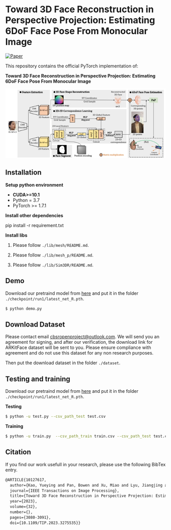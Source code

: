 # Toward 3D Face Reconstruction in Perspective Projection: Estimating 6DoF Face Pose From Monocular Image
   
[![Paper](https://img.shields.io/badge/arXiv-Paper-b31b1b.svg)](https://arxiv.org/pdf/2205.04126v2.pdf)

This repository contains the official PyTorch implementation of:

**Toward 3D Face Reconstruction in Perspective Projection: Estimating 6DoF Face Pose From Monocular Image**   

![](assets/perspnet.png) 

## Installation
  
 **Setup python environment**
 
   * **CUDA>=10.1** 
   * Python = 3.7
   * PyTorch >= 1.7.1 
 
 **Install other dependencies**
 
   pip install -r requirement.txt

**Install libs**

  1. Please follow  `./lib/mesh/README.md`.
  
  2. Please follow `./lib/mesh_p/README.md`.
  
  3. Please follow `./lib/Sim3DR/README.md`.

## Demo

   Download our pretraind model from [here](https://drive.google.com/file/d/1K9rAmQ7Hduz1on9SWnyLHf_ZxfLwlTOy/view?usp=drive_link) and put it in the folder `./checkpoint/run1/latest_net_R.pth`. 

```sh
$ python demo.py
```
  
## Download Dataset

   Please contact email cbsropenproject@outlook.com. We will send you an agreement for signing, and after our verification, the download link for ARKitFace dataset will be sent to you. Please ensure compliance with agreement and do not use this dataset for any non research purposes.
   
   Then put the download dataset in the folder `./dataset`. 
   
## Testing and training

   Download our pretraind model from [here](https://drive.google.com/file/d/1K9rAmQ7Hduz1on9SWnyLHf_ZxfLwlTOy/view?usp=drive_link) and put it in the folder `./checkpoint/run1/latest_net_R.pth`. 
    
**Testing**  

```sh
$ python -u test.py --csv_path_test test.csv
```

**Training**  

```sh
$ python -u train.py  --csv_path_train train.csv --csv_path_test test.csv
```

## Citation

If you find our work usefull in your research, please use the following BibTex entry.

```latex
@ARTICLE{10127617,
  author={Kao, Yueying and Pan, Bowen and Xu, Miao and Lyu, Jiangjing and Zhu, Xiangyu and Chang, Yuanzhang and Li, Xiaobo and Lei, Zhen},
  journal={IEEE Transactions on Image Processing}, 
  title={Toward 3D Face Reconstruction in Perspective Projection: Estimating 6DoF Face Pose From Monocular Image}, 
  year={2023},
  volume={32},
  number={},
  pages={3080-3091},
  doi={10.1109/TIP.2023.3275535}}
```
 


 
 
  